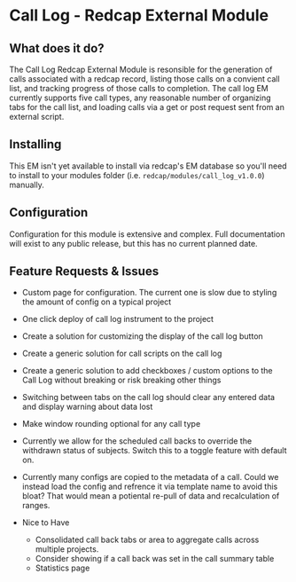 # Call Log - Redcap External Module

## What does it do?

The Call Log Redcap External Module is resonsible for the generation of calls associated with a redcap record, listing those calls on a convient call list, and tracking progress of those calls to completion. The call log EM currently supports five call types, any reasonable number of organizing tabs for the call list, and loading calls via a get or post request sent from an external script.

## Installing

This EM isn't yet available to install via redcap's EM database so you'll need to install to your modules folder (i.e. `redcap/modules/call_log_v1.0.0`) manually.

## Configuration

Configuration for this module is extensive and complex. Full documentation will exist to any public release, but this has no current planned date.

## Feature Requests & Issues

* Custom page for configuration. The current one is slow due to styling the amount of config on a typical project
* One click deploy of call log instrument to the project
* Create a solution for customizing the display of the call log button
* Create a generic solution for call scripts on the call log
* Create a generic solution to add checkboxes / custom options to the Call Log without breaking or risk breaking other things
* Switching between tabs on the call log should clear any entered data and display warning about data lost
* Make window rounding optional for any call type
* Currently we allow for the scheduled call backs to override the withdrawn status of subjects. Switch this to a toggle feature with default on.
* Currently many configs are copied to the metadata of a call. Could we instead load the config and refrence it via template name to avoid this bloat? That would mean a potiental re-pull of data and recalculation of ranges. 

* Nice to Have
    * Consolidated call back tabs or area to aggregate calls across multiple projects.
    * Consider showing if a call back was set in the call summary table
    * Statistics page